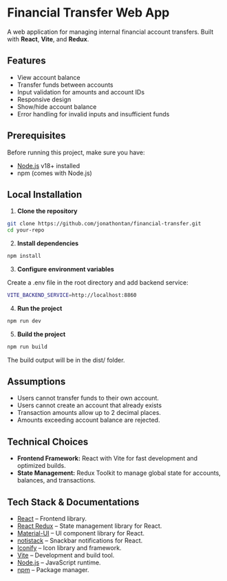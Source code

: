 # Financial Transfer Web App

A web application for managing internal financial account transfers. Built with **React**, **Vite**, and **Redux**.

## Features

- View account balance
- Transfer funds between accounts
- Input validation for amounts and account IDs
- Responsive design
- Show/hide account balance
- Error handling for invalid inputs and insufficient funds

## Prerequisites

Before running this project, make sure you have:

- [Node.js](https://nodejs.org/) v18+ installed
- npm (comes with Node.js)

## Local Installation

1. **Clone the repository**

```bash
git clone https://github.com/jonathontan/financial-transfer.git
cd your-repo
```

2. **Install dependencies**

```bash
npm install
```

3. **Configure environment variables**

Create a .env file in the root directory and add backend service:

```bash
VITE_BACKEND_SERVICE=http://localhost:8860
```

4. **Run the project**

```bash
npm run dev
```

5. **Build the project**

```bash
npm run build
```
The build output will be in the dist/ folder.

## Assumptions
- Users cannot transfer funds to their own account.
- Users cannot create an account that already exists
- Transaction amounts allow up to 2 decimal places.
- Amounts exceeding account balance are rejected.

## Technical Choices
- **Frontend Framework:** React with Vite for fast development and optimized builds.
- **State Management:** Redux Toolkit to manage global state for accounts, balances, and transactions.

## Tech Stack & Documentations
- [React](https://react.dev/) – Frontend library.
- [React Redux](https://react-redux.js.org/) – State management library for React.
- [Material-UI](https://mui.com/material-ui) – UI component library for React.
- [notistack](https://iamhosseindhv.com/notistack) – Snackbar notifications for React.
- [Iconify](https://iconify.design/) – Icon library and framework.
- [Vite](https://vitejs.dev/) – Development and build tool.
- [Node.js](https://nodejs.org/) – JavaScript runtime.
- [npm](https://www.npmjs.com/) – Package manager.